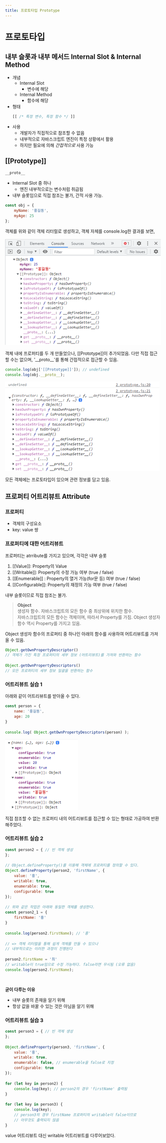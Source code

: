```yaml
---
title: 프로토타입 Prototype
---
```


# 프로토타입

## 내부 슬롯과 내부 메서드 Internal Slot & Internal Method
- 개념
  - Internal Slot
    - 변수에 해당
  - Internal Method
    - 함수에 해당
- 형태
    ```js
    [[ /* 특정 변수, 특정 함수 */ ]]
    ```
- 사용
  - 개발자가 직접적으로 참조할 수 없음
  - 내부적으로 자바스크립트 엔진이 특정 상황에서 활용
  - 하지만 필요에 의해 *간접적으로* 사용 가능

## [[Prototype]]

```js
__proto__
```

- Internal Slot 중 하나
  - 엔진 내부적으로는 변수처럼 취급됨
- 내부 슬롯임으로 직접 참조는 불가, 간적 사용 가능.

```js
const obj = {
    myName: '홍길동',
    myAge: 25
};
```

객체를 위와 같이 객체 리터럴로 생성하고, 객체 자체를 console.log한 결과를 보면,

![프로토타입](./Assets/prototype.png)

객체 내에 프로퍼티를 두 개 만들었으나, [[Prototype]]이 추가되었음. 다만 직접 접근할 수는 없으며, '\_\_proto\_\_'를 통해 간접적으로 접근할 수 있음.

```js
console.log(obj['[[Prototype]]']); // undefined
console.log(obj.__proto__);
```

![프로토타입2](./Assets/prototype2.png)

모든 객체에는 프로토타입이 있으며 관련 정보를 담고 있음.

## 프로퍼티 어트리뷰트 Attribute
### 프로퍼티
- 객체의 구성요소
- key: value 쌍

### 프로퍼티에 대한 어트리뷰트
프로퍼티는 atrribute를 가지고 있으며, 각각은 내부 슬롯

1. [[Value]]: Property의 Value
2. [[Writable]]: Property의 수정 가능 여부 (true / false)
3. [[Enumerable]] : Property의 열거 가능(for문 등) 여부 (true / false)
4. [[Configurable]]: Property의 재정의 가능 여부 (true / false)

내부 슬롯이므로 직접 참조는 불가.

> **Object**  
생성자 함수. 자바스크립트의 모든 함수 중 최상위에 위치한 함수.  
자바스크립트의 모든 함수는 객체이며, 따라서 Property를 가짐. Object 생성자 함수 역시 Property를 가지고 있음.

Object 생성자 함수의 프로퍼티 중 하나인 아래의 함수를 사용하여 어트리뷰트를 가져올 수 있음.

```js
Object.getOwnPropertyDescriptor()
// 객체가 가진 특정 프로퍼티의 세부 정보 (어트리뷰트)를 가져와 반환하는 함수

Object.getOwnPropertyDescriptors()
// 모든 프로퍼티의 세부 정보 일괄을 반환하는 함수
```

### 어트리뷰트 실습 1
아래와 같이 어트리뷰트를 받아올 수 있다.

```js
const person = {
    name: '홍길동',
    age: 20
}

console.log( Object.getOwnPropertyDescriptors(person) );
```

![프로퍼티 어트리뷰트](./Assets/property_attribute.png)

직접 참조할 수 없는 프로퍼티 내의 어트리뷰트를 접근할 수 있는 형태로 가공하여 반환해주었다.

### 어트리뷰트 실습 2
```js
const person2 = { // 빈 객체 생성
};

// Object.defineProperty()를 이용해 객체에 프로퍼티를 정의할 수 있다.
Object.defineProperty(person2, 'firstName', {
    value: '홍',
    writable: true,
    enumerable: true,
    configurable: true
});

// 위와 같은 작업은 아래와 동일한 객체를 생성한다.
const person2_1 = {
    firstName: '홍'
}

console.log(person2.firstName); // '홍'

// => 객체 리터럴을 통해 쉽게 객체를 만들 수 있으나
// 내부적으로는 이러한 과정이 진행된다

person2.firstName = '최'
// writable이 true임으로 수정 가능하다. false라면 무시됨 (오류 없음)
console.log(person2.firstName);
```

&nbsp;

**굳이 다루는 이유**
- 내부 슬롯의 존재을 알기 위해
- 항상 값을 바꿀 수 있는 것은 아님을 알기 위해

### 어트리뷰트 실습 3
```js
const person3 = { // 빈 객체 생성
};

Object.defineProperty(person3, 'firstName', {
    value: '홍',
    writable: true,
    enumerable: false, // enumerable을 false로 지정
    configurable: true
});

for (let key in person2) {
    console.log(key); // person2의 경우 'firstName' 출력됨
}

for (let key in person3) {
    console.log(key);
    // person3의 경우 firstName 프로퍼티의 writable이 false이므로
    // 아무것도 출력되지 않음
}
```

value 어트리뷰트 대신 writable 어트리뷰트를 다루어보았다.